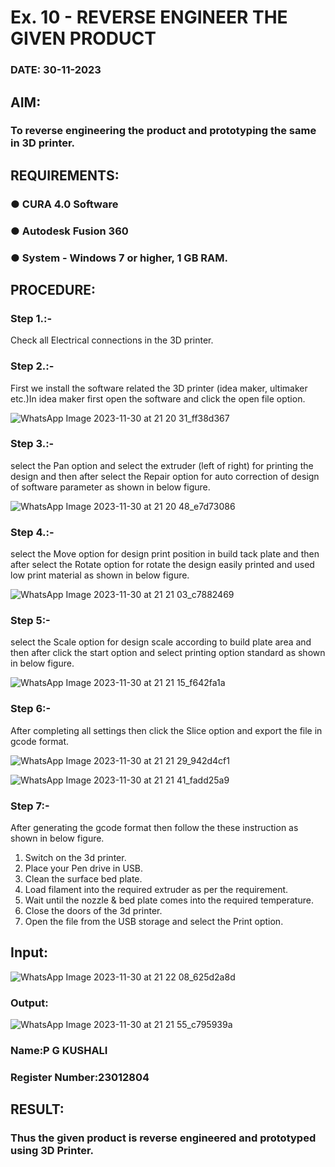 # Ex. 10 - REVERSE ENGINEER THE GIVEN PRODUCT

### DATE: 30-11-2023

## AIM: 
### To reverse engineering the product and prototyping the same in 3D printer.

## REQUIREMENTS:
### ●	CURA 4.0 Software
### ●	 Autodesk Fusion 360
### ●	 System - Windows 7 or higher, 1 GB RAM.

## PROCEDURE:
### Step 1.:-

Check all Electrical connections in the 3D printer.

### Step 2.:-

 First we install the software related the 3D printer (idea maker, ultimaker etc.)In idea maker first open the software and click the open file option.

 ![WhatsApp Image 2023-11-30 at 21 20 31_ff38d367](https://github.com/KUSHALI104/Ex.-10---REVERSE-ENGINEER-THE-GIVEN-PRODUCT/assets/150231135/7cc68339-932b-4714-9fd3-78f55b38856a)

### Step 3.:-

select the Pan option and select the extruder (left of right) for printing the design and then after select the Repair option for auto correction of design of software parameter as shown in below figure.

![WhatsApp Image 2023-11-30 at 21 20 48_e7d73086](https://github.com/KUSHALI104/Ex.-10---REVERSE-ENGINEER-THE-GIVEN-PRODUCT/assets/150231135/fcee8ca4-bf1a-41a6-8ddc-590c9107a05a)

### Step 4.:-

select the Move option for design print position in build tack plate and then after select the Rotate option for rotate the design easily printed and used low print material as shown in below figure.

![WhatsApp Image 2023-11-30 at 21 21 03_c7882469](https://github.com/KUSHALI104/Ex.-10---REVERSE-ENGINEER-THE-GIVEN-PRODUCT/assets/150231135/fc94f08c-a15d-4e34-b20a-cd18666bb72e)

### Step 5:-

 select the Scale option for design scale according to build plate area and then after click the start option and select printing option standard as shown in below figure.

![WhatsApp Image 2023-11-30 at 21 21 15_f642fa1a](https://github.com/KUSHALI104/Ex.-10---REVERSE-ENGINEER-THE-GIVEN-PRODUCT/assets/150231135/09f3c731-e153-471c-8697-d7b499ed0aaa)

### Step 6:-

 After completing all settings then click the Slice option and export the file in gcode format.

![WhatsApp Image 2023-11-30 at 21 21 29_942d4cf1](https://github.com/KUSHALI104/Ex.-10---REVERSE-ENGINEER-THE-GIVEN-PRODUCT/assets/150231135/d6d84e68-4e61-4bf2-843e-f2a6cc47c588)


![WhatsApp Image 2023-11-30 at 21 21 41_fadd25a9](https://github.com/KUSHALI104/Ex.-10---REVERSE-ENGINEER-THE-GIVEN-PRODUCT/assets/150231135/08241d12-f7a7-4754-a162-191234ee5621)

### Step 7:-

After generating the gcode format then follow the these instruction as shown in below figure.
1. Switch on the 3d printer.
2. Place your Pen drive in USB.
3. Clean the surface bed plate.
4. Load filament into the required extruder as per the requirement.
5. Wait until the nozzle & bed plate comes into the required temperature.
6. Close the doors of the 3d printer.
7. Open the file from the USB storage and select the Print option.

## Input:

![WhatsApp Image 2023-11-30 at 21 22 08_625d2a8d](https://github.com/KUSHALI104/Ex.-10---REVERSE-ENGINEER-THE-GIVEN-PRODUCT/assets/150231135/733b360f-0024-4433-a6aa-62b7a72840b7)


### Output:

![WhatsApp Image 2023-11-30 at 21 21 55_c795939a](https://github.com/KUSHALI104/Ex.-10---REVERSE-ENGINEER-THE-GIVEN-PRODUCT/assets/150231135/dff6e02c-f052-4e3c-91aa-b687b9d2d9fa)


### Name:P G KUSHALI
### Register Number:23012804

## RESULT:
###   Thus the given product is reverse engineered and prototyped using 3D Printer.
